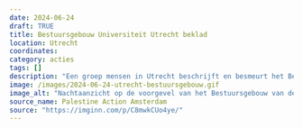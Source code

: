 ```yaml
---
date: 2024-06-24
draft: TRUE
title: Bestuursgebouw Universiteit Utrecht beklad
location: Utrecht
coordinates: 
category: acties
tags: []
description: "Een groep mensen in Utrecht beschrijft en besmeurt het Bestuursgebouw van de Universiteit Utrecht met leuzen, waaronder 'genocide' en (in het Engels) 'schaamte'. Dit omdat de universiteit weigert om de banden met de genocidale zionistische bezetting te verbreken."
image: /images/2024-06-24-utrecht-bestuursgebouw.gif
image_alt: "Nachtaanzicht op de voorgevel van het Bestuursgebouw van de Universiteit Utrecht. Een donker gekleed persoon werpt rode verf op de voorgevel."
source_name: Palestine Action Amsterdam
source: "https://imginn.com/p/C8mwkCUo4ye/"
---
```

